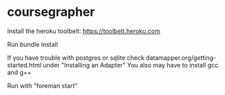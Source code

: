 coursegrapher
=============

Install the heroku toolbelt: https://toolbelt.heroku.com

Run bundle install

If you have trouble with postgres or sqlite check datamapper.org/getting-started.html under "Installing an Adapter"
You also may have to install gcc and g++

Run with "foreman start"
